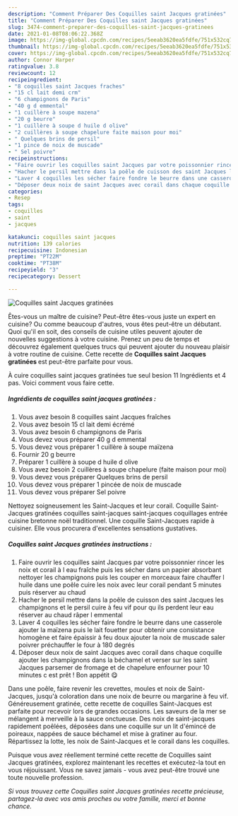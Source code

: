 ```yaml
---
description: "Comment Préparer Des Coquilles saint Jacques gratinées"
title: "Comment Préparer Des Coquilles saint Jacques gratinées"
slug: 3474-comment-preparer-des-coquilles-saint-jacques-gratinees
date: 2021-01-08T08:06:22.368Z
image: https://img-global.cpcdn.com/recipes/5eeab3620ea5fdfe/751x532cq70/coquilles-saint-jacques-gratinees-photo-principale-de-la-recette.jpg
thumbnail: https://img-global.cpcdn.com/recipes/5eeab3620ea5fdfe/751x532cq70/coquilles-saint-jacques-gratinees-photo-principale-de-la-recette.jpg
cover: https://img-global.cpcdn.com/recipes/5eeab3620ea5fdfe/751x532cq70/coquilles-saint-jacques-gratinees-photo-principale-de-la-recette.jpg
author: Connor Harper
ratingvalue: 3.8
reviewcount: 12
recipeingredient:
- "8 coquilles saint Jacques fraches"
- "15 cl lait demi crm"
- "6 champignons de Paris"
- "40 g d emmental"
- "1 cuillère à soupe mazena"
- "20 g beurre"
- "1 cuillère à soupe d huile d olive"
- "2 cuillères à soupe chapelure faite maison pour moi"
- " Quelques brins de persil"
- "1 pince de noix de muscade"
- " Sel poivre"
recipeinstructions:
- "Faire ouvrir les coquilles saint Jacques par votre poissonnier rincer les noix et corail à l eau fraîche puis les sécher dans un papier absorbant nettoyer les champignons puis les couper en morceaux faire chauffer l huile dans une poêle cuire les noix avec leur corail pendant 5 minutes puis réserver au chaud"
- "Hacher le persil mettre dans la poêle de cuisson des saint Jacques les champignons et le persil cuire à feu vif pour qu ils perdent leur eau réserver au chaud râper l emmental"
- "Laver 4 coquilles les sécher faire fondre le beurre dans une casserole ajouter la maïzena puis le lait fouetter pour obtenir une consistance homogène et faire épaissir à feu doux ajouter la noix de muscade saler poivrer préchauffer le four à 180 degrés"
- "Déposer deux noix de saint Jacques avec corail dans chaque coquille ajouter les champignons dans la béchamel et verser sur les saint Jacques parsemer de fromage et de chapelure enfourner pour 10 minutes c est prêt ! Bon appétit 😋"
categories:
- Resep
tags:
- coquilles
- saint
- jacques

katakunci: coquilles saint jacques 
nutrition: 139 calories
recipecuisine: Indonesian
preptime: "PT22M"
cooktime: "PT38M"
recipeyield: "3"
recipecategory: Dessert

---
```



![Coquilles saint Jacques gratinées](https://img-global.cpcdn.com/recipes/5eeab3620ea5fdfe/751x532cq70/coquilles-saint-jacques-gratinees-photo-principale-de-la-recette.jpg)

Êtes-vous un maître de cuisine? Peut-être êtes-vous juste un expert en cuisine? Ou comme beaucoup d'autres, vous êtes peut-être un débutant. Quoi qu'il en soit, des conseils de cuisine utiles peuvent ajouter de nouvelles suggestions à votre cuisine. Prenez un peu de temps et découvrez également quelques trucs qui peuvent ajouter du nouveau plaisir à votre routine de cuisine. Cette recette de <strong> Coquilles saint Jacques gratinées </strong> est peut-être parfaite pour vous.

<!--inarticleads1-->

À cuire coquilles saint jacques gratinées tue seul besion 11 Ingrédients et 4 pas. Voici comment vous faire cette.

##### Ingrédients de coquilles saint jacques gratinées :

1. Vous avez besoin 8 coquilles saint Jacques fraîches
1. Vous avez besoin 15 cl lait demi écrémé
1. Vous avez besoin 6 champignons de Paris
1. Vous devez vous préparer 40 g d emmental
1. Vous devez vous préparer 1 cuillère à soupe maïzena
1. Fournir 20 g beurre
1. Préparer 1 cuillère à soupe d huile d olive
1. Vous avez besoin 2 cuillères à soupe chapelure (faite maison pour moi)
1. Vous devez vous préparer  Quelques brins de persil
1. Vous devez vous préparer 1 pincée de noix de muscade
1. Vous devez vous préparer  Sel poivre


Nettoyez soigneusement les Saint-Jacques et leur corail. Coquille Saint-Jacques gratinées coquilles saint-jacques saint-jacques coquillages entrée cuisine bretonne noël traditionnel. Une coquille Saint-Jacques rapide à cuisiner. Elle vous procurera d&#39;excellentes sensations gustatives. 

<!--inarticleads2-->

##### Coquilles saint Jacques gratinées instructions :

1. Faire ouvrir les coquilles saint Jacques par votre poissonnier rincer les noix et corail à l eau fraîche puis les sécher dans un papier absorbant nettoyer les champignons puis les couper en morceaux faire chauffer l huile dans une poêle cuire les noix avec leur corail pendant 5 minutes puis réserver au chaud
1. Hacher le persil mettre dans la poêle de cuisson des saint Jacques les champignons et le persil cuire à feu vif pour qu ils perdent leur eau réserver au chaud râper l emmental
1. Laver 4 coquilles les sécher faire fondre le beurre dans une casserole ajouter la maïzena puis le lait fouetter pour obtenir une consistance homogène et faire épaissir à feu doux ajouter la noix de muscade saler poivrer préchauffer le four à 180 degrés
1. Déposer deux noix de saint Jacques avec corail dans chaque coquille ajouter les champignons dans la béchamel et verser sur les saint Jacques parsemer de fromage et de chapelure enfourner pour 10 minutes c est prêt ! Bon appétit 😋


Dans une poêle, faire revenir les crevettes, moules et noix de Saint-Jacques, jusqu&#39;à coloration dans une noix de beurre ou margarine à feu vif. Généreusement gratinée, cette recette de coquilles Saint-Jacques est parfaite pour recevoir lors de grandes occasions. Les saveurs de la mer se mélangent à merveille à la sauce onctueuse. Des noix de saint-jacques rapidement poêlées, déposées dans une coquille sur un lit d&#39;émincé de poireaux, nappées de sauce béchamel et mise à gratiner au four. Répartissez la lotte, les noix de Saint-Jacques et le corail dans les coquilles. 

<!--inarticleads1-->

<p>
Puisque vous avez réellement terminé cette recette de Coquilles saint Jacques gratinées, explorez maintenant les recettes et exécutez-la tout en vous réjouissant. Vous ne savez jamais - vous avez peut-être trouvé une toute nouvelle profession.
</p>

<p>
<i>Si vous trouvez cette Coquilles saint Jacques gratinées recette précieuse, partagez-la avec vos amis proches ou votre famille, merci et bonne chance.</i>
</p>
